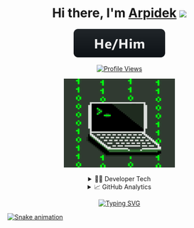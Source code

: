 <h1 align="center">Hi there, I'm <a href="https://arpidek.github.io">Arpidek</a> <img src="https://media.giphy.com/media/hvRJCLFzcasrR4ia7z/giphy.gif" width="25px"> </h1>

<div align="center">
  
  [![Pronoun](https://github.com/MikeCodesDotNET/ColoredBadges/blob/master/svg/pronouns/hehim.svg)](#)
  
  [![Profile Views](https://komarev.com/ghpvc/?username=arpidek)](#)
  
</div>
  
<p align="center">
  <a href="#"><img width="250px" height="200px" src="./img/0101.gif"></a>
</p>

<details align="center">
  <summary>👨‍💻 Developer Tech</summary>
  <h3>🌐 Browsers</h3>
  <div>
    <a href="#">
      <img src="https://img.shields.io/badge/Opera-FF1B2D?style=for-the-badge&logo=Opera&logoColor=white" alt="opera" />
      <img src="https://img.shields.io/badge/Google%20Chrome-4285F4?style=for-the-badge&logo=GoogleChrome&logoColor=white" alt="chrome" />
      <img src="https://img.shields.io/badge/Brave-FB542B?style=for-the-badge&logo=Brave&logoColor=white" alt="brave" />
      <img src="https://img.shields.io/badge/Vivaldi-EF3939?style=for-the-badge&logo=Vivaldi&logoColor=white" alt="vivaldi" />
      <img src="https://img.shields.io/badge/Tor-7D4698?style=for-the-badge&logo=Tor-Browser&logoColor=white" alt="tor" />
    </a>
  </div>
  <h3>💾 Databases</h3>
  <div>
    <a href="#">
      <img src="https://img.shields.io/badge/mysql-%2300f.svg?style=for-the-badge&logo=mysql&logoColor=white" alt="mysql" />
      <img src="https://img.shields.io/badge/MariaDB-003545?style=for-the-badge&logo=mariadb&logoColor=white" alt="mariadb" />
      <img src="https://img.shields.io/badge/MongoDB-%234ea94b.svg?style=for-the-badge&logo=mongodb&logoColor=white" alt="mongodb" />
      <img src="https://img.shields.io/badge/postgres-%23316192.svg?style=for-the-badge&logo=postgresql&logoColor=white" alt="postgresql" />
      <img src="https://img.shields.io/badge/redis-%23DD0031.svg?style=for-the-badge&logo=redis&logoColor=white" alt="redis" />
      <img src="https://img.shields.io/badge/sqlite-%2307405e.svg?style=for-the-badge&logo=sqlite&logoColor=white" alt="sqlite" />
    </a>
  </div>
  <h3>🎈 Hosting/SaaS</h3>
  <div>
    <a href="#">
      <img src="https://img.shields.io/badge/azure-%230072C6.svg?style=for-the-badge&logo=microsoftazure&logoColor=white" alt="azure" />
      <img src="https://img.shields.io/badge/AWS-%23FF9900.svg?style=for-the-badge&logo=amazon-aws&logoColor=white" alt="aws" />
      <img src="https://img.shields.io/badge/GoogleCloud-%234285F4.svg?style=for-the-badge&logo=google-cloud&logoColor=white" alt="google-cloud" />
      <img src="https://img.shields.io/badge/Oracle-F80000?style=for-the-badge&logo=oracle&logoColor=white" alt="oracle" />
      <img src="https://img.shields.io/badge/ovh-%23123F6D.svg?style=for-the-badge&logo=ovh&logoColor=#123F6D" alt="ovh" />
      <img src="https://img.shields.io/badge/Cloudflare-F38020?style=for-the-badge&logo=Cloudflare&logoColor=white" alt="cloudflare" />
    </a>
  </div>
  <h3>💻 IDEs/Editors</h3>
  <div>
    <a href="#">
      <img src="https://img.shields.io/badge/IntelliJIDEA-000000.svg?style=for-the-badge&logo=intellij-idea&logoColor=white" alt="intellij" />
      <img src="https://img.shields.io/badge/Eclipse-FE7A16.svg?style=for-the-badge&logo=Eclipse&logoColor=white" alt="eclipse" />
      <img src="https://img.shields.io/badge/NetBeansIDE-1B6AC6.svg?style=for-the-badge&logo=apache-netbeans-ide&logoColor=white" alt="netbeans" />
      <img src="https://img.shields.io/badge/CLion-black?style=for-the-badge&logo=clion&logoColor=white" alt="clion" />
      <img src="https://img.shields.io/badge/GoLand-0f0f0f?&style=for-the-badge&logo=goland&logoColor=white" alt="goland" />
      <img src="https://img.shields.io/badge/pycharm-143?style=for-the-badge&logo=pycharm&logoColor=black&color=black&labelColor=green" alt="pycharm" />
      <img src="https://img.shields.io/badge/Visual%20Studio-5C2D91.svg?style=for-the-badge&logo=visual-studio&logoColor=white" alt="visualstudio" />
      <img src="https://img.shields.io/badge/Visual%20Studio%20Code-0078d7.svg?style=for-the-badge&logo=visual-studio-code&logoColor=white" alt="vscode" />
      <img src="https://img.shields.io/badge/sublime_text-%23575757.svg?style=for-the-badge&logo=sublime-text&logoColor=important" alt="sublimetext" />
      <img src="https://img.shields.io/badge/Atom-%2366595C.svg?style=for-the-badge&logo=atom&logoColor=white" alt="atom" />
      <img src="https://img.shields.io/badge/webstorm-143?style=for-the-badge&logo=webstorm&logoColor=white&color=black" alt="webstorm" />
      <img src="https://img.shields.io/badge/VIM-%2311AB00.svg?style=for-the-badge&logo=vim&logoColor=white" alt="vim" />
    </a>
  </div>
  <h3>📋 Languages</h3>
  <div>
    <a href="#">
      <img src="https://img.shields.io/badge/java-%23ED8B00.svg?style=for-the-badge&logo=java&logoColor=white" alt="java" />
      <img src="https://img.shields.io/badge/javascript-%23323330.svg?style=for-the-badge&logo=javascript&logoColor=%23F7DF1E" alt="javascript" />
      <img src="https://img.shields.io/badge/python-3670A0?style=for-the-badge&logo=python&logoColor=ffdd54" alt="python" />
      <img src="https://img.shields.io/badge/go-%2300ADD8.svg?style=for-the-badge&logo=go&logoColor=white" alt="golang" />
      <img src="https://img.shields.io/badge/c-%2300599C.svg?style=for-the-badge&logo=c&logoColor=white" alt="c" />
      <img src="https://img.shields.io/badge/c%23-%23239120.svg?style=for-the-badge&logo=c-sharp&logoColor=white" alt="csharp" />
      <img src="https://img.shields.io/badge/html5-%23E34F26.svg?style=for-the-badge&logo=html5&logoColor=white" alt="html" />
      <img src="https://img.shields.io/badge/css3-%231572B6.svg?style=for-the-badge&logo=css3&logoColor=white" alt="css3" />
      <img src="https://img.shields.io/badge/php-%23777BB4.svg?style=for-the-badge&logo=php&logoColor=white" alt="php" />
      <img src="https://img.shields.io/badge/shell_script-%23121011.svg?style=for-the-badge&logo=gnu-bash&logoColor=white" alt="shellscript" />
      <img src="https://img.shields.io/badge/perl-%2339457E.svg?style=for-the-badge&logo=perl&logoColor=white" alt="perl" />
      <img src="https://img.shields.io/badge/markdown-%23000000.svg?style=for-the-badge&logo=markdown&logoColor=white" alt="markdown" />
      <img src="https://img.shields.io/badge/Haskell-5e5086?style=for-the-badge&logo=haskell&logoColor=white" alt="haskell" />
    </a>
  </div>
  <h3>🎶 Music</h3>
  <div>
    <a href="#">
      <img src="https://img.shields.io/badge/Spotify-1ED760?style=for-the-badge&logo=spotify&logoColor=white" alt="spotify" />
      <img src="https://img.shields.io/badge/YouTube_Music-FF0000?style=for-the-badge&logo=youtube-music&logoColor=white" alt="yt-music" />
      <img src="https://img.shields.io/badge/sound%20cloud-FF5500?style=for-the-badge&logo=soundcloud&logoColor=white" alt="soundcloud" />
    </a>
  </div>
  <h3>🏢 Office</h3>
  <div>
    <a href="#">
      <img src="https://img.shields.io/badge/Microsoft-0078D4?style=for-the-badge&logo=microsoft&logoColor=white" alt="microsoft" />
      <img src="https://img.shields.io/badge/Microsoft_Excel-217346?style=for-the-badge&logo=microsoft-excel&logoColor=white" alt="excel" />
      <img src="https://img.shields.io/badge/Microsoft_PowerPoint-B7472A?style=for-the-badge&logo=microsoft-powerpoint&logoColor=white" alt="powerpoint" />
      <img src="https://img.shields.io/badge/Microsoft_Word-2B579A?style=for-the-badge&logo=microsoft-word&logoColor=white" alt="word" />
    </a>
  </div>
  <h3>🎛️ Operating System</h3>
  <div>
    <a href="#">
      <img src="https://img.shields.io/badge/Linux-FCC624?style=for-the-badge&logo=linux&logoColor=black" alt="linux" />
      <img src="https://img.shields.io/badge/Kali-268BEE?style=for-the-badge&logo=kalilinux&logoColor=white" alt="kali" />
      <img src="https://img.shields.io/badge/Arch%20Linux-1793D1?logo=arch-linux&logoColor=fff&style=for-the-badge" alt="archlinux" />
      <img src="https://img.shields.io/badge/-Slackware-%231357BD?style=for-the-badge&logo=slackware&logoColor=white" alt="slackware" />
      <img src="https://img.shields.io/badge/Ubuntu-E95420?style=for-the-badge&logo=ubuntu&logoColor=white" alt="ubuntu" />
      <img src="https://img.shields.io/badge/cent%20os-002260?style=for-the-badge&logo=centos&logoColor=F0F0F0" alt="centos" />
      <img src="https://img.shields.io/badge/Windows-0078D6?style=for-the-badge&logo=windows&logoColor=white" alt="windows" />
      <img src="https://img.shields.io/badge/Android-3DDC84?style=for-the-badge&logo=android&logoColor=white" alt="android" />
    </a>
  </div>
  <h3>🥅 Other</h3>
  <div>
    <a href="#">
      <img src="https://img.shields.io/badge/docker-%230db7ed.svg?style=for-the-badge&logo=docker&logoColor=white" alt="docker" />
      <img src="https://img.shields.io/badge/Gradle-02303A.svg?style=for-the-badge&logo=Gradle&logoColor=white" alt="gradle" />
      <img src="https://img.shields.io/badge/Postman-FF6C37?style=for-the-badge&logo=postman&logoColor=white" alt="postman" />
      <img src="https://img.shields.io/badge/Trello-%23026AA7.svg?style=for-the-badge&logo=Trello&logoColor=white" alt="trello" />
    </a>
  </div>
  <h3>Servers</h3>
  <div>
    <a href="#">
      <img src="https://img.shields.io/badge/apache-%23D42029.svg?style=for-the-badge&logo=apache&logoColor=white" alt="apache" />
      <img src="https://img.shields.io/badge/Apache%20Maven-C71A36?style=for-the-badge&logo=Apache%20Maven&logoColor=white" alt="apache-maven" />
      <img src="https://img.shields.io/badge/jenkins-%232C5263.svg?style=for-the-badge&logo=jenkins&logoColor=white" alt="jenkins" />
      <img src="https://img.shields.io/badge/nginx-%23009639.svg?style=for-the-badge&logo=nginx&logoColor=white" alt="nginx" />
    </a>
  </div>
</details>

<details align="center">
  <summary>📈 GitHub Analytics</summary>
  <h3>GitHub Analytics</h3>
  <div>
    <a href="#" />
    <img height="150px" src="https://github-readme-stats.vercel.app/api?username=Arpidek&show_icons=true&theme=dark" />
    <img height="150px" src="https://github-readme-stats.vercel.app/api/top-langs/?username=Arpidek&theme=dark" />
  </div>
</details>

<div align="center">
  
  [![Typing SVG](https://readme-typing-svg.herokuapp.com?color=%2339EB00&center=true&lines=I'm+Arpidek;S.+Developer+%26+R.+Engineer;%2B10+years+of+experience;I+love+Programming+%26+Hacking)](#)    
  
</div>

[![Snake animation](https://github.com/Arpidek/Arpidek/blob/output/github-contribution-grid-snake.svg)](#)
